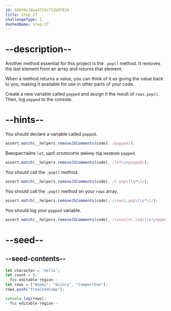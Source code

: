 ```yaml
---
id: 660f0c34aad72dc712b97624
title: Step 27
challengeType: 1
dashedName: step-27
---
```


# --description--

Another method essential for this project is the `.pop()` method. It removes the last element from an array and <dfn>returns</dfn> that element.

When a method returns a value, you can think of it as giving the value back to you, making it available for use in other parts of your code.

Create a new variable called `popped` and assign it the result of `rows.pop()`. Then, log `popped` to the console.

# --hints--

You should declare a variable called `popped`.

```js
assert.match(__helpers.removeJSComments(code), /popped/);
```

Використайте `let`, щоб оголосити змінну під назвою `popped`.

```js
assert.match(__helpers.removeJSComments(code), /let\s+popped/);
```

You should call the `.pop()` method.

```js
assert.match(__helpers.removeJSComments(code), /\.pop\(\s*\)/);
```

You should call the `.pop()` method on your `rows` array.

```js
assert.match(__helpers.removeJSComments(code), /rows\.pop\(\s*\)/);
```

You should log your `popped` variable.

```js
assert.match(__helpers.removeJSComments(code), /console\.log\(\s*popped\s*\)/);
```

# --seed--

## --seed-contents--

```js
let character = 'Hello';
let count = 8;
--fcc-editable-region--
let rows = ["Naomi", "Quincy", "CamperChan"];
rows.push("freeCodeCamp");

console.log(rows);
--fcc-editable-region--
```
